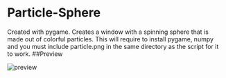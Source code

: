 # Particle-Sphere
Created with pygame. Creates a window with a spinning sphere that is made out of colorful particles.
This will require to install pygame, numpy and you must include particle.png in the same directory as the script for it to work.
##Preview

![preview](https://user-images.githubusercontent.com/70354024/191473732-9dc7ff76-73b6-4691-aa98-8b69b1224a15.png)
